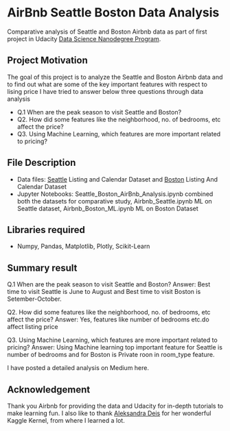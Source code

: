 # AirBnb Seattle Boston Data Analysis
Comparative analysis of Seattle and Boston Airbnb data as part of first project in Udacity [Data Science Nanodegree Program](https://www.udacity.com/course/data-scientist-nanodegree--nd025?utm_source=gsem_brand&utm_medium=ads_r&utm_campaign=1971936383_c&utm_term=71052942655_in&utm_keyword=data%20science%20nanodegree_e&gclid=CjwKCAjwhOD0BRAQEiwAK7JHmCGAF_4t98BQrSr15xtEoTHGgQClJcxIjMSuXe1bIjIYcABU70NKKhoC0j4QAvD_BwE).

## Project Motivation
The goal of this project is to analyze the Seattle and Boston Airbnb data and to find out what are some of the key important features with respect  to lising price
I have tried to answer below three questions through data analysis  
  - Q.1 When are the peak season to visit Seattle and Boston?
  - Q2. How did some features like the neighborhood, no. of bedrooms, etc affect the price?
  - Q3. Using Machine Learning, which features are more important related to pricing?

## File Description
  - Data files: [Seattle](https://www.kaggle.com/airbnb/seattle) Listing and Calendar Dataset and [Boston](https://www.kaggle.com/airbnb/boston) Listing And Calendar                   Dataset
  - Jupyter Notebooks: Seattle_Boston_AirBnb_Analysis.ipynb combined both the datasets for comparative study, Airbnb_Seattle.ipynb ML on Seattle dataset, Airbnb_Boston_ML.ipynb ML on Boston Dataset

## Libraries required
  - Numpy, Pandas, Matplotlib, Plotly, Scikit-Learn

## Summary result
Q.1 When are the peak season to visit Seattle and Boston?
Answer: Best time to visit Seattle is June to August and Best time to visit Boston is Setember-October.

Q2. How did some features like the neighborhood, no. of bedrooms, etc affect the price?
Answer: Yes, features like number of bedrooms etc.do affect listing price

Q3. Using Machine Learning, which features are more important related to pricing?
Answer: Using Machine learning top important feature for Seattle is number of bedrooms and for Boston is Private roon in room_type feature.

I have posted a detailed analysis on Medium here.

## Acknowledgement
Thank you Airbnb for providing the data and Udacity for in-depth tutorials to make learning fun.
I also like to thank [Aleksandra Deis](https://www.kaggle.com/aleksandradeis/airbnb-seattle-reservation-prices-analysis) for her wonderful Kaggle Kernel, from where I learned a lot.



























